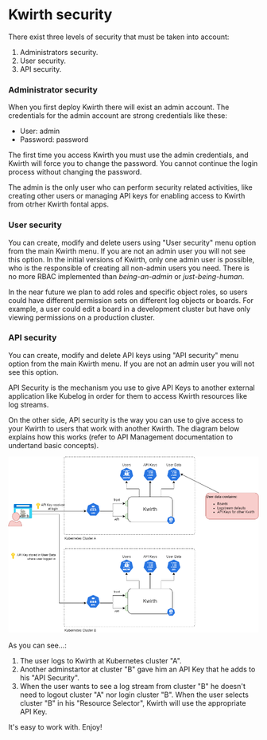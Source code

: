 # Kwirth security
There exist three levels of security that must be taken into account:

  1. Administrators security.
  2. User security.
  3. API security.

### Administrator security
When you first deploy Kwirth there will exist an admin account. The credentials for the admin account are strong credentials like these:

  - User: admin
  - Password: password

The first time you access Kwirth you must use the admin credentials, and Kwirth will force you to change the password. You cannot continue the login process without changing the password.

The admin is the only user who can perform security related activities, like creating other users or managing API keys for enabling access to Kwirth from otrher Kwirth fontal apps.

### User security
You can create, modify and delete users using "User security" menu option from the main Kwirth menu. If you are not an admin user you will not see this option. In the initial versions of Kwirth, only one admin user is possible, who is the responsible of creating all non-admin users you need. There is no more RBAC implemented than *being-an-admin* or *just-being-human*.

In the near future we plan to add roles and specific object roles, so users could have different permission sets on different log objects or boards. For example, a user could edit a board in a development cluster but have only viewing permissions on a production cluster.

### API security
You can create, modify and delete API keys using "API security" menu option from the main Kwirth menu. If you are not an admin user you will not see this option.

API Security is the mechanism you use to give API Keys to another external application like Kubelog in order for them to access Kwirth resources like log streams.

On the other side, API security is the way you can use to give access to your Kwirth to users that work with another Kwirth. The diagram below explains how this works (refer to API Management documentation to undertand basic concepts).

![two-cluster](./_media/kwirth-two-cluster.png ':class=imageclass80')

As you can see...:

  1. The user logs to Kwirth at Kubernetes cluster "A".
  2. Another adminstartor at cluster "B" gave him an API Key that he adds to his "API Security".
  3. When the user wants to see a log stream from cluster "B" he doesn't need to logout cluster "A" nor login cluster "B". When the user selects cluster "B" in his "Resource Selector", Kwirth will use the appropriate API Key.

It's easy to work with. Enjoy!
